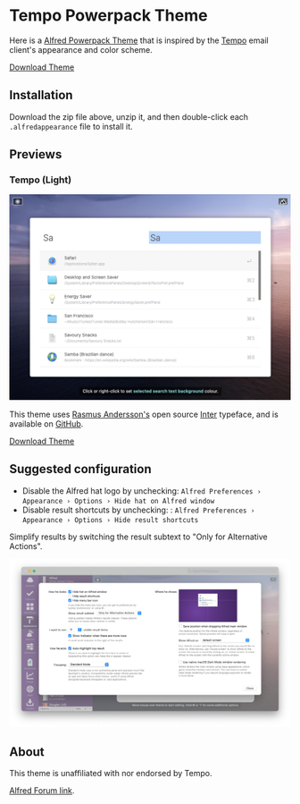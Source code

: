 # Tempo Powerpack Theme

Here is a [Alfred Powerpack Theme](https://www.alfredapp.com/help/appearance/) that is inspired by the [Tempo](https://www.yourtempo.co/) email client's appearance and color scheme.

<a href="https://github.com/chrismessina/alfred-theme-tempo/raw/main/alfred-theme-tempo.zip" class="button">
  <bigger>Download Theme</bigger>
</a>

## Installation

Download the zip file above, unzip it, and then double-click each `.alfredappearance` file to install it.

## Previews

### Tempo (Light)

[![Tempo (Light) - Alfred Theme Preview](./assets/tempo-light.png)](./assets/tempo-light.png)

This theme uses [Rasmus Andersson's](https://rsms.me/) open source [Inter](https://rsms.me/inter/) typeface, and is available on [GitHub](https://github.com/rsms/inter).

<a href="https://github.com/chrismessina/alfred-theme-tempo/raw/main/alfred-theme-tempo.zip" class="button">
  <bigger>Download Theme</bigger>
</a>

## Suggested configuration

- Disable the Alfred hat logo by unchecking: `Alfred Preferences › Appearance › Options › Hide hat on Alfred window`
- Disable result shortcuts by unchecking: : `Alfred Preferences › Appearance › Options › Hide result shortcuts`

Simplify results by switching the result subtext to "Only for Alternative Actions".

[![Alfred Appearance Options](./assets/alfred-appearance-options.png)](./assets/alfred-appearance-options.png)


## About

This theme is unaffiliated with nor endorsed by Tempo.

<a href="https://www.alfredforum.com/topic/16261-tempo-inspired-theme/">Alfred Forum link</a>.
